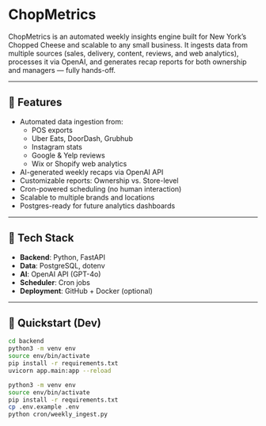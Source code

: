 # ChopMetrics

ChopMetrics is an automated weekly insights engine built for New York’s Chopped Cheese and scalable to any small business. It ingests data from multiple sources (sales, delivery, content, reviews, and web analytics), processes it via OpenAI, and generates recap reports for both ownership and managers — fully hands-off.

---

## 🔧 Features

- Automated data ingestion from:
  - POS exports
  - Uber Eats, DoorDash, Grubhub
  - Instagram stats
  - Google & Yelp reviews
  - Wix or Shopify web analytics
- AI-generated weekly recaps via OpenAI API
- Customizable reports: Ownership vs. Store-level
- Cron-powered scheduling (no human interaction)
- Scalable to multiple brands and locations
- Postgres-ready for future analytics dashboards

---

## 🧱 Tech Stack

- **Backend**: Python, FastAPI
- **Data**: PostgreSQL, dotenv
- **AI**: OpenAI API (GPT-4o)
- **Scheduler**: Cron jobs
- **Deployment**: GitHub + Docker (optional)

---

## 🚀 Quickstart (Dev)

```bash
cd backend
python3 -m venv env
source env/bin/activate
pip install -r requirements.txt
uvicorn app.main:app --reload

python3 -m venv env
source env/bin/activate
pip install -r requirements.txt
cp .env.example .env
python cron/weekly_ingest.py
